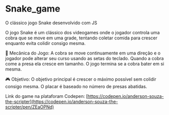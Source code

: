 # Snake_game
 O clássico jogo Snake desenvolvido com JS 

 O jogo Snake é um clássico dos videogames onde o jogador controla uma cobra que se move em uma grade, tentando coletar comida para crescer enquanto evita colidir consigo mesma.

📌 Mecânica do Jogo:
A cobra se move continuamente em uma direção e o jogador pode alterar seu curso usando as setas do teclado.
Quando a cobra come a presa ela cresce em tamanho.
O jogo termina se a cobra bater em si mesma.

🎮 Objetivo:
O objetivo principal é crescer o máximo possível sem colidir consigo mesma.
O placar é baseado no número de presas abatidas.

Link do game na plataforam Codepen:
[https://codepen.io/anderson-souza-the-scripter](https://codepen.io/anderson-souza-the-scripter/pen/ZEaOPNd)

